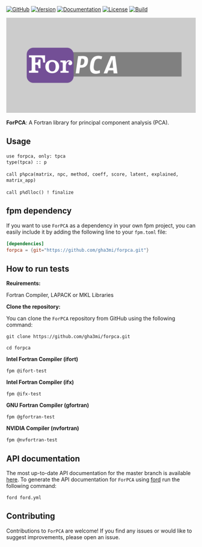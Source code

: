 [![GitHub](https://img.shields.io/badge/GitHub-ForPCA-blue.svg?style=social&logo=github)](https://github.com/gha3mi/forpca)
[![Version](https://img.shields.io/github/release/gha3mi/forpca.svg)](https://github.com/gha3mi/forpca/releases/latest)
[![Documentation](https://img.shields.io/badge/ford-Documentation%20-blueviolet.svg)](https://gha3mi.github.io/forpca/)
[![License](https://img.shields.io/github/license/gha3mi/forpca?color=green)](https://github.com/gha3mi/forpca/blob/main/LICENSE)
[![Build](https://github.com/gha3mi/forpca/actions/workflows/ci.yml/badge.svg)](https://github.com/gha3mi/forpca/actions/workflows/ci.yml)

<img alt="ForPCA" src="https://github.com/gha3mi/forpca/raw/main/media/logo.png" width="750">

**ForPCA**: A Fortran library for principal component analysis (PCA).

## Usage

```Fortran
use forpca, only: tpca
type(tpca) :: p

call p%pca(matrix, npc, method, coeff, score, latent, explained, matrix_app)

call p%dlloc() ! finalize
```

## fpm dependency

If you want to use `ForPCA` as a dependency in your own fpm project,
you can easily include it by adding the following line to your `fpm.toml` file:

```toml
[dependencies]
forpca = {git="https://github.com/gha3mi/forpca.git"}
```

## How to run tests

**Reuirements:**

Fortran Compiler, LAPACK or MKL Libraries

**Clone the repository:**

You can clone the `ForPCA` repository from GitHub using the following command:

```shell
git clone https://github.com/gha3mi/forpca.git
```

```shell
cd forpca
```

**Intel Fortran Compiler (ifort)**

```shell
fpm @ifort-test
```
**Intel Fortran Compiler (ifx)**

```shell
fpm @ifx-test
```

**GNU Fortran Compiler (gfortran)**

```shell
fpm @gfortran-test
```

**NVIDIA Compiler (nvfortran)**

```shell
fpm @nvfortran-test
```

## API documentation

The most up-to-date API documentation for the master branch is available
[here](https://gha3mi.github.io/forpca/).
To generate the API documentation for `ForPCA` using
[ford](https://github.com/Fortran-FOSS-Programmers/ford) run the following
command:

```shell
ford ford.yml
```

## Contributing

Contributions to `ForPCA` are welcome!
If you find any issues or would like to suggest improvements, please open an issue.
